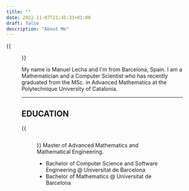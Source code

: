 ```yaml
---
title: ""
date: 2022-11-07T21:45:33+01:00
draft: false
description: "About Me" 
---
```


{{<figure src="/roundme.png" alt="This is how I look like" position="center" height="200px" width="200px">}} 

My name is Manuel Lecha and I'm from Barcelona, Spain. I am a Mathematician and a Computer Scientist who has recently graduated from the MSc. in Advanced Mathematics at the Polytechnique University of Catalonia. 

<hr>

## EDUCATION

{{<figure src="/UPC.png" alt="UPC" position="center" height="50px" width="50px" style="float:right">}} Master of Advanced Mathematics and Mathematical Engineering.

- Bachelor of Computer Science and Software Engineering @ Universitat de Barcelona
- Bachelor of Mathematics @ Universitat de Barcelona